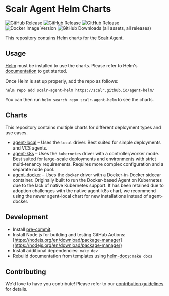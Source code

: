 # Scalr Agent Helm Charts

![GitHub Release](https://img.shields.io/github/v/release/Scalr/agent-helm?filter=agent-k8s*)
![GitHub Release](https://img.shields.io/github/v/release/Scalr/agent-helm?filter=agent-local*)
![GitHub Release](https://img.shields.io/github/v/release/Scalr/agent-helm?filter=agent-docker*)
![Docker Image Version](https://img.shields.io/docker/v/scalr/agent)
![GitHub Downloads (all assets, all releases)](https://img.shields.io/github/downloads/Scalr/agent-helm/total)

This repository contains Helm charts for the [Scalr Agent](https://docs.scalr.io/docs/self-hosted-agents-pools).

## Usage

[Helm](https://helm.sh) must be installed to use the charts.
Please refer to Helm's [documentation](https://helm.sh/docs/) to get started.

Once Helm is set up properly, add the repo as follows:

```console
helm repo add scalr-agent-helm https://scalr.github.io/agent-helm/
```

You can then run `helm search repo scalr-agent-helm` to see the charts.

## Charts

This repository contains multiple charts for different deployment types and use cases.

- [agent-local](./charts/agent-local) – Uses the `local` driver. Best suited for simple deployments and VCS agents.
- [agent-k8s](./charts/agent-k8s) – Uses the `kubernetes` driver with a controller/worker mode. Best suited for large-scale deployments and environments with strict multi-tenancy requirements. Requires more complex configuration and a separate node pool.
- [agent-docker](./charts/agent-docker) – Uses the `docker` driver with a Docker-in-Docker sidecar container. Originally built to run the Docker-based Agent on Kubernetes due to the lack of native Kubernetes support. It has been retained due to adoption challenges with the native agent-k8s chart, we recommend using the newer agent-local chart for new installations instead of agent-docker.

## Development

* Install [pre-commit](https://pre-commit.com/).
* Install Node.js for building and testing GitHub Actions: [https://nodejs.org/en/download/package-manager](https://nodejs.org/en/download/package-manager)
* Install additional dependencies: `make dev`
* Rebuild documentation from templates using [helm-docs](https://github.com/norwoodj/helm-docs): `make docs`

## Contributing

We'd love to have you contribute! Please refer to our [contribution guidelines](./CONTRIBUTING.md) for details.
